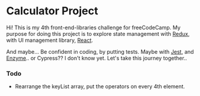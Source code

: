 # Calculator Project

Hi! This is my 4th front-end-libraries challenge for freeCodeCamp. My purpose for doing this project is to explore state management with [Redux](https://redux.js.org/), with UI management library, [React](https://reactjs.org/). 

And maybe...
Be confident in coding, by putting tests. Maybe with [Jest](https://jestjs.io/), and [Enzyme](https://github.com/airbnb/enzyme).. or Cypress?? I don't know yet. Let's take this journey together.. 

### Todo
* Rearrange the keyList array, put the operators on every 4th element.